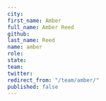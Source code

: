 ```yaml
---
city: 
first_name: Amber
full_name: Amber Reed
github: 
last_name: Reed
name: amber
role: 
state: 
team: 
twitter: 
redirect_from: "/team/amber/"
published: false
---
```


